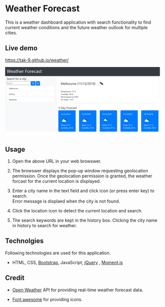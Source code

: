 # Weather Forecast 
This is a weather dashboard application with search functionality to find current weather conditions and the future weather outlook for multiple cities.

## Live demo
https://tak-9.github.io/weather/


<img src="screencapture.png" width="850px">


## Usage
1. Open the above URL in your web browswer. 

2. The browswer displays the pop-up window requesting geolocation permission. 
Once the geolocation permission is granted, the weather forcast for the current location is displayed.

3. Enter a city name in the text field and click icon (or press enter key) to search.  
   Error message is displaed when the city is not found.

4. Click the location icon to detect the current location and search. 

5. The search keywords are kept in the history box. Clicking the city name in history to search for weather. 


## Technolgies
Following technologies are used for this application.

* HTML, CSS, [Bootstrap](https://getbootstrap.com/), JavaScript, [jQuery](https://jquery.com/)
, [Moment.js](https://momentjs.com/)


## Credit 
* [Open Weather](https://openweathermap.org/api) API for providing real-time weather forecast data.

* [Font awesome](https://fontawesome.com/) for providing icons.
